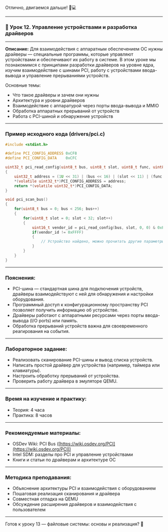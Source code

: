 
Отлично, двигаемся дальше! 🔧💻

---

### 🔹 Урок 12. Управление устройствами и разработка драйверов

---

**Описание:**
Для взаимодействия с аппаратным обеспечением ОС нужны драйверы — специальные программы, которые управляют устройствами и обеспечивают их работу в системе. В этом уроке мы познакомимся с принципами разработки драйверов на уровне ядра, изучим взаимодействие с шинами PCI, работу с устройствами ввода-вывода и управление прерываниями устройств.

Основные темы:

* Что такое драйверы и зачем они нужны
* Архитектура и уровни драйверов
* Взаимодействие с аппаратурой через порты ввода-вывода и MMIO
* Обработка аппаратных прерываний от устройств
* Работа с PCI-шиной и обнаружение устройств

---

### Пример исходного кода (drivers/pci.c)

```c
#include <stdint.h>

#define PCI_CONFIG_ADDRESS 0xCF8
#define PCI_CONFIG_DATA    0xCFC

uint32_t pci_read_config(uint8_t bus, uint8_t slot, uint8_t func, uint8_t offset)
{
    uint32_t address = (1U << 31) | (bus << 16) | (slot << 11) | (func << 8) | (offset & 0xFC);
    *(volatile uint32_t*)PCI_CONFIG_ADDRESS = address;
    return *(volatile uint32_t*)PCI_CONFIG_DATA;
}

void pci_scan_bus()
{
    for(uint8_t bus = 0; bus < 256; bus++)
    {
        for(uint8_t slot = 0; slot < 32; slot++)
        {
            uint16_t vendor_id = pci_read_config(bus, slot, 0, 0) & 0xFFFF;
            if(vendor_id != 0xFFFF)
            {
                // Устройство найдено, можно прочитать другие параметры
            }
        }
    }
}
```

---

### Пояснения:

* PCI-шина — стандартная шина для подключения устройств, драйверы взаимодействуют с ней для обнаружения и настройки оборудования.
* Программный доступ к конфигурационному пространству PCI позволяет получить информацию об устройстве.
* Драйверы работают с аппаратными ресурсами через порты ввода-вывода (I/O ports) или память.
* Обработка прерываний устройств важна для своевременного реагирования на события.

---

### Лабораторное задание:

* Реализовать сканирование PCI-шины и вывод списка устройств.
* Написать простой драйвер для устройства (например, таймера или клавиатуры).
* Настроить обработку прерываний от устройства.
* Проверить работу драйвера в эмуляторе QEMU.

---

### Время на изучение и практику:

* Теория: 4 часа
* Практика: 8 часов

---

### Рекомендуемые материалы:

* OSDev Wiki: PCI Bus ([https://wiki.osdev.org/PCI](https://wiki.osdev.org/PCI))
* Intel SDM: разделы про PCI и управление устройствами
* Книги и статьи по драйверам и архитектуре ОС

---

### Методика преподавания:

* Объяснение архитектуры PCI и взаимодействия с оборудованием
* Пошаговая реализация сканирования и драйвера
* Совместная отладка на QEMU
* Обсуждение расширения драйверов и взаимодействия с пользователем

---

Готов к уроку 13 — файловые системы: основы и реализация? 📁
